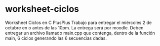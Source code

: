# worksheet-ciclos
Worksheet Ciclos en C PlusPlus
Trabajo para entregar el miércoles 2 de octubre en o antes de las 10pm. 
La entrega será por moodle. Deben entregar un archivo llamado main.cpp que contenga, 
dentro de la función main, 6 ciclos generando las 6 secuencias dadas. 
